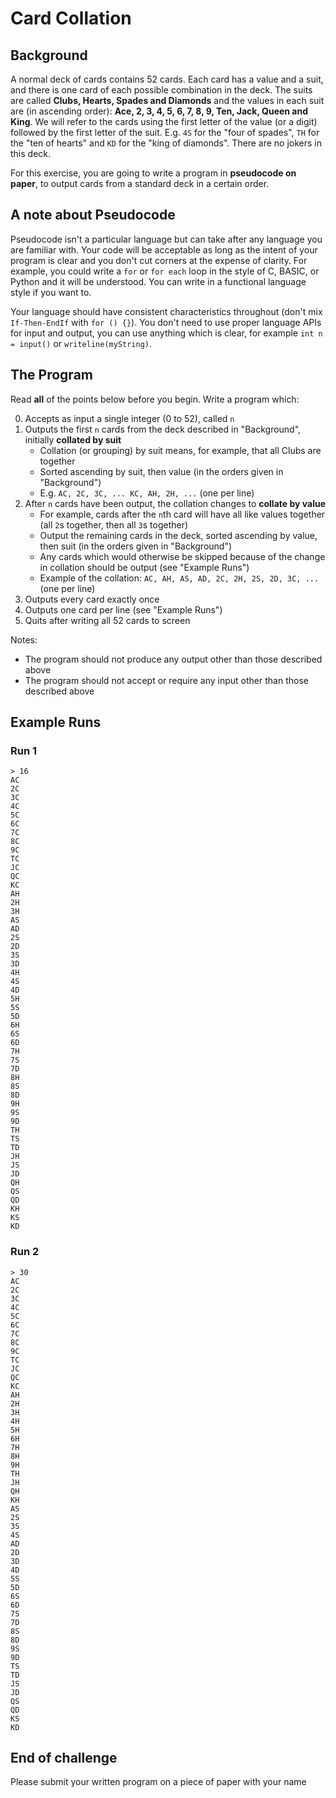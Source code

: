 # Card Collation

## Background

A normal deck of cards contains 52 cards. Each card has a value and a suit, and there is one card of each possible combination in the deck. The suits are called **Clubs, Hearts, Spades and Diamonds** and the values in each suit are (in ascending order): **Ace, 2, 3, 4, 5, 6, 7, 8, 9, Ten, Jack, Queen and King**. We will refer to the cards using the first letter of the value (or a digit) followed by the first letter of the suit. E.g. `4S` for the "four of spades", `TH` for the "ten of hearts" and `KD` for the "king of diamonds". There are no jokers in this deck.

For this exercise, you are going to write a program in **pseudocode on paper**, to output cards from a standard deck in a certain order.

## A note about Pseudocode

Pseudocode isn't a particular language but can take after any language you are familiar with. Your code will be acceptable as long as the intent of your program is clear and you don't cut corners at the expense of clarity. For example, you could write a `for` or `for each` loop in the style of C, BASIC, or Python and it will be understood. You can write in a functional language style if you want to.

Your language should have consistent characteristics throughout (don't mix `If-Then-EndIf` with `for () {}`). You don't need to use proper language APIs for input and output, you can use anything which is clear, for example `int n = input()` or `writeline(myString)`.

## The Program

Read **all** of the points below before you begin. Write a program which:

 0. Accepts as input a single integer (0 to 52), called `n`
 1. Outputs the first `n` cards from the deck described in "Background", initially **collated by suit**
     + Collation (or grouping) by suit means, for example, that all Clubs are together
	 + Sorted ascending by suit, then value (in the orders given in "Background")
	 + E.g. `AC, 2C, 3C, ... KC, AH, 2H, ...` (one per line)
 2. After `n` cards have been output, the collation changes to **collate by value**
     + For example, cards after the `n`th card will have all like values together (all `2`s together, then all `3`s together)
	 + Output the remaining cards in the deck, sorted ascending by value, then suit (in the orders given in "Background")
     + Any cards which would otherwise be skipped because of the change in collation should be output (see "Example Runs")
	 + Example of the collation: `AC, AH, AS, AD, 2C, 2H, 2S, 2D, 3C, ...` (one per line)
 3. Outputs every card exactly once
 4. Outputs one card per line (see "Example Runs")
 5. Quits after writing all 52 cards to screen
 
Notes:

 * The program should not produce any output other than those described above
 * The program should not accept or require any input other than those described above

## Example Runs

### Run 1

	> 16
	AC
	2C
	3C
	4C
	5C
	6C
	7C
	8C
	9C
	TC
	JC
	QC
	KC
	AH
	2H
	3H
	AS
	AD
	2S
	2D
	3S
	3D
	4H
	4S
	4D
	5H
	5S
	5D
	6H
	6S
	6D
	7H
	7S
	7D
	8H
	8S
	8D
	9H
	9S
	9D
	TH
	TS
	TD
	JH
	JS
	JD
	QH
	QS
	QD
	KH
	KS
	KD
	
### Run 2

	> 30
	AC
	2C
	3C
	4C
	5C
	6C
	7C
	8C
	9C
	TC
	JC
	QC
	KC
	AH
	2H
	3H
	4H
	5H
	6H
	7H
	8H
	9H
	TH
	JH
	QH
	KH
	AS
	2S
	3S
	4S
	AD
	2D
	3D
	4D
	5S
	5D
	6S
	6D
	7S
	7D
	8S
	8D
	9S
	9D
	TS
	TD
	JS
	JD
	QS
	QD
	KS
	KD
	
## End of challenge

Please submit your written program on a piece of paper with your name